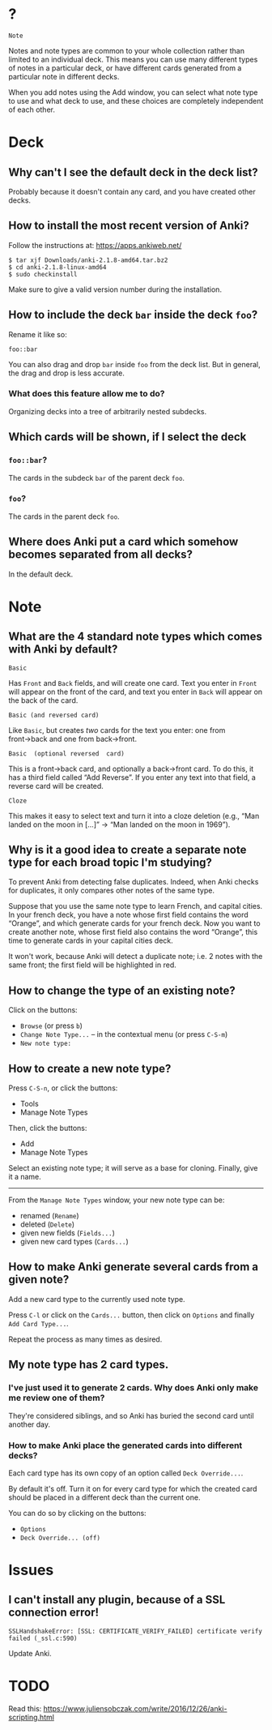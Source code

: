 # ?

    Note

Notes and note types are common to  your whole collection rather than limited to
an individual deck.
This means you  can use many different  types of notes in a  particular deck, or
have different cards generated from a particular note in different decks.

When you add  notes using the Add window,  you can select what note  type to use
and  what deck  to use,  and these  choices are  completely independent  of each
other.

##
# Deck
## Why can't I see the default deck in the deck list?

Probably because it doesn't contain any card, and you have created other decks.

##
## How to install the most recent version of Anki?

Follow the instructions at: <https://apps.ankiweb.net/>

    $ tar xjf Downloads/anki-2.1.8-amd64.tar.bz2
    $ cd anki-2.1.8-linux-amd64
    $ sudo checkinstall

Make sure to give a valid version number during the installation.

## How to include the deck `bar` inside the deck `foo`?

Rename it like so:

    foo::bar

You can also drag and drop `bar` inside `foo` from the deck list.
But in general, the drag and drop is less accurate.

### What does this feature allow me to do?

Organizing decks into a tree of arbitrarily nested subdecks.

###
## Which cards will be shown, if I select the deck
### `foo::bar`?

The cards in the subdeck `bar` of the parent deck `foo`.

### `foo`?

The cards in the parent deck `foo`.

###
## Where does Anki put a card which somehow becomes separated from all decks?

In the default deck.

##
# Note
## What are the 4 standard note types which comes with Anki by default?

    Basic

Has `Front` and `Back` fields, and will create one card.
Text you  enter in `Front` will  appear on the front  of the card, and  text you
enter in `Back` will appear on the back of the card.

    Basic (and reversed card)

Like  `Basic`,  but  creates *two*  cards  for  the  text  you enter:  one  from
front→back and one from back→front.

    Basic  (optional reversed  card)

This is a front→back card, and optionally a back→front card.
To do this, it has a third field called “Add Reverse”.
If you enter any text into that field, a reverse card will be created.

    Cloze

This makes it easy to select text and turn it into a cloze deletion (e.g.,  “Man
landed on the moon in […]” → “Man landed on the moon in 1969”).

## Why is it a good idea to create a separate note type for each broad topic I'm studying?

To prevent Anki from detecting false duplicates.
Indeed, when  Anki checks for  duplicates, it only  compares other notes  of the
same type.

Suppose that you use the same note type to learn French, and capital cities.
In  your french  deck, you  have  a note  whose  first field  contains the  word
“Orange”, and which generate cards for your french deck.
Now you want  to create another note,  whose first field also  contains the word
“Orange”, this time to generate cards in your capital cities deck.

It won't work, because Anki will detect  a duplicate note; i.e. 2 notes with the
same front; the first field will be highlighted in red.

## How to change the type of an existing note?

Click on the buttons:

   - `Browse` (or press `b`)
   - `Change Note Type...` – in the contextual menu (or press `C-S-m`)
   - `New note type:`

## How to create a new note type?

Press `C-S-n`, or click the buttons:

   - Tools
   - Manage Note Types

Then, click the buttons:

   - Add
   - Manage Note Types

Select an existing note type; it will serve as a base for cloning.
Finally, give it a name.

---

From the `Manage Note Types` window, your new note type can be:

   - renamed (`Rename`)
   - deleted (`Delete`)
   - given new fields (`Fields...`)
   - given new card types (`Cards...`)

##
## How to make Anki generate several cards from a given note?

Add a new card type to the currently used note type.

Press  `C-l` or  click on  the `Cards...`  button, then  click on  `Options` and
finally `Add Card Type...`.

Repeat the process as many times as desired.

## My note type has 2 card types.
### I've just used it to generate 2 cards.  Why does Anki only make me review one of them?

They're considered siblings, and so Anki has buried the second card until another day.

### How to make Anki place the generated cards into different decks?

Each card type has its own copy of an option called `Deck Override...`.

By default it's off.
Turn it on for every card type for  which the created card should be placed in a
different deck than the current one.

You can do so by clicking on the buttons:

   - `Options`
   - `Deck Override... (off)`

##
# Issues
## I can't install any plugin, because of a SSL connection error!

    SSLHandshakeError: [SSL: CERTIFICATE_VERIFY_FAILED] certificate verify failed (_ssl.c:590)

Update Anki.

##
# TODO

Read this: <https://www.juliensobczak.com/write/2016/12/26/anki-scripting.html>
